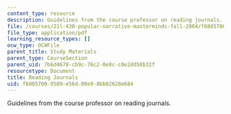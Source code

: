 ```yaml
---
content_type: resource
description: Guidelines from the course professor on reading journals.
file: /courses/21l-430-popular-narrative-masterminds-fall-2004/f68057009589e56d00e98bb02628e684_MIT21L_430F04_journals.pdf
file_type: application/pdf
learning_resource_types: []
ocw_type: OCWFile
parent_title: Study Materials
parent_type: CourseSection
parent_uid: 7b6d4678-cb9c-76c2-0e8c-c0e2dd58b32f
resourcetype: Document
title: Reading Journals
uid: f6805700-9589-e56d-00e9-8bb02628e684
---
```

Guidelines from the course professor on reading journals.

